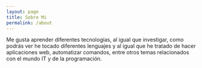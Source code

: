 ```yaml
---
layout: page
title: Sobre Mi
permalink: /about
---
```


Me gusta aprender diferentes tecnologías, al igual que investigar, como podrás ver he tocado diferentes lenguajes y al igual que he tratado de hacer aplicaciones web, automatizar comandos, entre otros temas relacionados con el mundo IT y de la programación.
